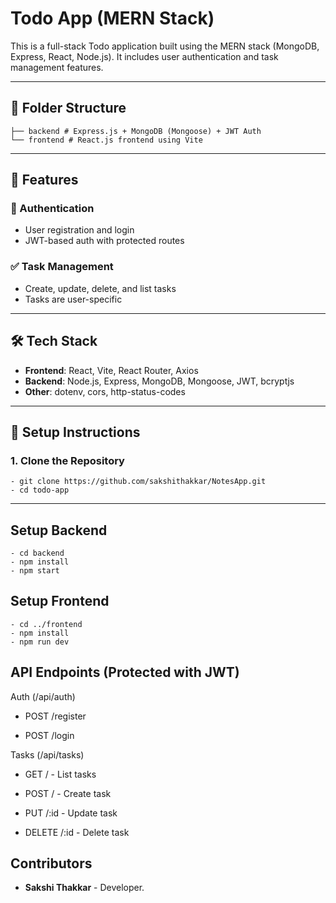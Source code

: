 # Todo App (MERN Stack)

This is a full-stack Todo application built using the MERN stack (MongoDB, Express, React, Node.js). It includes user authentication and task management features.

---

## 📁 Folder Structure
```
├── backend # Express.js + MongoDB (Mongoose) + JWT Auth
└── frontend # React.js frontend using Vite
```

---

## 🚀 Features

### 🔐 Authentication
- User registration and login
- JWT-based auth with protected routes

### ✅ Task Management
- Create, update, delete, and list tasks
- Tasks are user-specific

---

## 🛠️ Tech Stack

- **Frontend**: React, Vite, React Router, Axios
- **Backend**: Node.js, Express, MongoDB, Mongoose, JWT, bcryptjs
- **Other**: dotenv, cors, http-status-codes

---

## 🔧 Setup Instructions

### 1. Clone the Repository

```
- git clone https://github.com/sakshithakkar/NotesApp.git
- cd todo-app
```

---

## Setup Backend

```
- cd backend
- npm install
- npm start
```

## Setup Frontend

```
- cd ../frontend
- npm install
- npm run dev
```

## API Endpoints (Protected with JWT)
Auth (/api/auth)

- POST /register

- POST /login

Tasks (/api/tasks)

- GET / - List tasks

- POST / - Create task

- PUT /:id - Update task

- DELETE /:id - Delete task

## Contributors

- **Sakshi Thakkar** - Developer.
